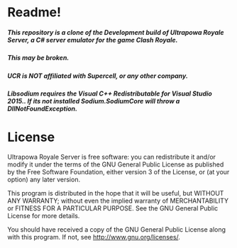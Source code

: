 # Readme!
##### This repository is a clone of the Development build of Ultrapowa Royale Server, a C# server emulator for the game Clash Royale. 
##### This may be broken.

##### UCR is NOT affiliated with Supercell, or any other company.
##### Libsodium  requires the Visual C++ Redistributable for Visual Studio 2015.. If its not installed Sodium.SodiumCore will throw a DllNotFoundException.

# License
Ultrapowa Royale Server is free software: you can redistribute it and/or modify
it under the terms of the GNU General Public License as published by
the Free Software Foundation, either version 3 of the License, or
(at your option) any later version.

This program is distributed in the hope that it will be useful,
but WITHOUT ANY WARRANTY; without even the implied warranty of
MERCHANTABILITY or FITNESS FOR A PARTICULAR PURPOSE.  See the
GNU General Public License for more details.

You should have received a copy of the GNU General Public License
along with this program.  If not, see <http://www.gnu.org/licenses/>.
	
